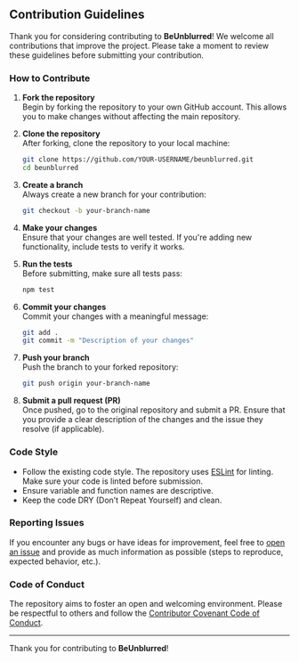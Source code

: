 ## Contribution Guidelines

Thank you for considering contributing to **BeUnblurred**! We welcome all contributions that improve the project. Please take a moment to review these guidelines before submitting your contribution.

### How to Contribute

1. **Fork the repository**  
   Begin by forking the repository to your own GitHub account. This allows you to make changes without affecting the main repository.

2. **Clone the repository**  
   After forking, clone the repository to your local machine:

   ```bash
   git clone https://github.com/YOUR-USERNAME/beunblurred.git
   cd beunblurred
   ```

3. **Create a branch**  
   Always create a new branch for your contribution:

   ```bash
   git checkout -b your-branch-name
   ```

4. **Make your changes**  
   Ensure that your changes are well tested. If you're adding new functionality, include tests to verify it works.

5. **Run the tests**  
   Before submitting, make sure all tests pass:

   ```bash
   npm test
   ```

6. **Commit your changes**  
   Commit your changes with a meaningful message:

   ```bash
   git add .
   git commit -m "Description of your changes"
   ```

7. **Push your branch**  
   Push the branch to your forked repository:

   ```bash
   git push origin your-branch-name
   ```

8. **Submit a pull request (PR)**  
   Once pushed, go to the original repository and submit a PR. Ensure that you provide a clear description of the changes and the issue they resolve (if applicable).

### Code Style

- Follow the existing code style. The repository uses [ESLint](https://eslint.org/) for linting. Make sure your code is linted before submission.
- Ensure variable and function names are descriptive.
- Keep the code DRY (Don’t Repeat Yourself) and clean.

### Reporting Issues

If you encounter any bugs or have ideas for improvement, feel free to [open an issue](https://github.com/macedonga/beunblurred/issues) and provide as much information as possible (steps to reproduce, expected behavior, etc.).

### Code of Conduct

The repository aims to foster an open and welcoming environment. Please be respectful to others and follow the [Contributor Covenant Code of Conduct](https://www.contributor-covenant.org/).

---

Thank you for contributing to **BeUnblurred**!
